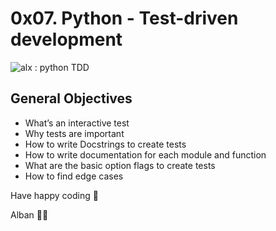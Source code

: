 
# 0x07. Python - Test-driven development
<img src="https://s3.amazonaws.com/intranet-projects-files/holbertonschool-higher-level_programming+/246/giphy-4.gif" alt="alx : python TDD" />

## General Objectives
- What’s an interactive test
- Why tests are important
- How to write Docstrings to create tests
- How to write documentation for each module and function
- What are the basic option flags to create tests
- How to find edge cases

Have happy coding 🎉 <br>

Alban 🐱‍👤
